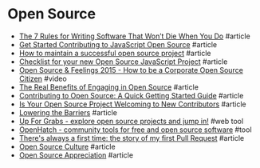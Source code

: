 # Open Source

- [The 7 Rules for Writing Software That Won’t Die When You Do](https://medium.com/@karan/the-7-rules-for-writing-software-that-wont-die-when-you-do-38ef0a925650) #article
- [Get Started Contributing to JavaScript Open Source](https://egghead.io/articles/get-started-contributing-to-javascript-open-source) #article
- [How to maintain a successful open source project](https://medium.com/code-zen/how-to-maintain-a-successful-open-source-project-aaa2a5437d3a) #article
- [Checklist for your new Open Source JavaScript Project](http://ericdouglas.github.io/2015/09/27/checklist-for-your-new-open-source-javascript-project) #article
- [Open Source & Feelings 2015 - How to be a Corporate Open Source Citizen](https://www.youtube.com/watch?v=3PKTVFjCeXQ) #video
- [The Real Benefits of Engaging in Open Source](http://erikaheidi.com/blog/the-real-benefits-of-engaging-in-open-source) #article
- [Contributing to Open Source: A Quick Getting Started Guide](http://erikaheidi.com/blog/contributing-to-open-source-a-quick-getting-started-guide) #article
- [Is Your Open Source Project Welcoming to New Contributors](http://www.erikaheidi.com/blog/is-your-open-source-project-welcoming-to-new-contributors) #article
- [Lowering the Barriers](https://the-pastry-box-project.net/charlotte-spencer/2015-september-16) #article
- [Up For Grabs - explore open source projects and jump in!](http://up-for-grabs.net) #web tool
- [OpenHatch - community tools for free and open source software](https://openhatch.org) #tool
- [There's always a first time: the story of my first Pull Request](http://dev-human.io/~erikaheidi/my-first-pull-request) #article
- [Open Source Culture](http://whilefalse.blogspot.co.il/2015/10/open-source-culture.html) #article
- [Open Source Appreciation](https://brianketelsen.com/opensource) #article